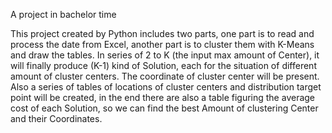 A project in bachelor time

This project created by Python includes two parts, one part is to read and process the date from Excel, another part is to cluster them with K-Means and draw the tables. 
In series of 2 to K (the input max amount of Center), it will finally produce (K-1) kind of Solution, each for the situation of different amount of cluster centers. The coordinate of cluster center will be present. Also a series of tables of locations of cluster centers and distribution target point will be created, in the end there are also a table figuring the average cost of each Solution, so we can find the best Amount of clustering Center and their Coordinates.
